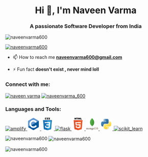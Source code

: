 <h1 align="center">Hi 👋, I'm Naveen Varma</h1>
<h3 align="center">A passionate Software Developer from India</h3>

<p align="left"> <img src="https://komarev.com/ghpvc/?username=naveenvarma600&label=Profile%20views&color=0e75b6&style=flat" alt="naveenvarma600" /> </p>

<p align="left"> <a href="https://github.com/ryo-ma/github-profile-trophy"><img src="https://github-profile-trophy.vercel.app/?username=naveenvarma600" alt="naveenvarma600" /></a> </p>

- 📫 How to reach me **naveenvarma600@gmail.com**

- ⚡ Fun fact **doesn't exist , never mind loll**

<h3 align="left">Connect with me:</h3>
<p align="left">
<a href="https://linkedin.com/in/naveen varma" target="blank"><img align="center" src="https://raw.githubusercontent.com/rahuldkjain/github-profile-readme-generator/master/src/images/icons/Social/linked-in-alt.svg" alt="naveen varma" height="30" width="40" /></a>
<a href="https://instagram.com/naveenvarma_600" target="blank"><img align="center" src="https://raw.githubusercontent.com/rahuldkjain/github-profile-readme-generator/master/src/images/icons/Social/instagram.svg" alt="naveenvarma_600" height="30" width="40" /></a>
</p>

<h3 align="left">Languages and Tools:</h3>
<p align="left"> <a href="https://aws.amazon.com/amplify/" target="_blank"> <img src="https://docs.amplify.aws/assets/logo-dark.svg" alt="amplify" width="40" height="40"/> </a> <a href="https://www.cprogramming.com/" target="_blank"> <img src="https://raw.githubusercontent.com/devicons/devicon/master/icons/c/c-original.svg" alt="c" width="40" height="40"/> </a> <a href="https://www.w3schools.com/css/" target="_blank"> <img src="https://raw.githubusercontent.com/devicons/devicon/master/icons/css3/css3-original-wordmark.svg" alt="css3" width="40" height="40"/> </a> <a href="https://flask.palletsprojects.com/" target="_blank"> <img src="https://www.vectorlogo.zone/logos/pocoo_flask/pocoo_flask-icon.svg" alt="flask" width="40" height="40"/> </a> <a href="https://www.w3.org/html/" target="_blank"> <img src="https://raw.githubusercontent.com/devicons/devicon/master/icons/html5/html5-original-wordmark.svg" alt="html5" width="40" height="40"/> </a> <a href="https://www.mongodb.com/" target="_blank"> <img src="https://raw.githubusercontent.com/devicons/devicon/master/icons/mongodb/mongodb-original-wordmark.svg" alt="mongodb" width="40" height="40"/> </a> <a href="https://www.python.org" target="_blank"> <img src="https://raw.githubusercontent.com/devicons/devicon/master/icons/python/python-original.svg" alt="python" width="40" height="40"/> </a> <a href="https://scikit-learn.org/" target="_blank"> <img src="https://upload.wikimedia.org/wikipedia/commons/0/05/Scikit_learn_logo_small.svg" alt="scikit_learn" width="40" height="40"/> </a> </p>

<p><img align="left" src="https://github-readme-stats.vercel.app/api/top-langs?username=naveenvarma600&show_icons=true&locale=en&layout=compact" alt="naveenvarma600" /></p>

<p>&nbsp;<img align="center" src="https://github-readme-stats.vercel.app/api?username=naveenvarma600&show_icons=true&locale=en" alt="naveenvarma600" /></p>

<p><img align="center" src="https://github-readme-streak-stats.herokuapp.com/?user=naveenvarma600&" alt="naveenvarma600" /></p>
